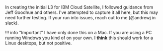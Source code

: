 In creating the initial L3 for IBM Cloud Satellite, I followed guidance from Jeff Goodhue and others.  I've attempted to capture it all here, but this may need further testing.  If your run into issues, reach out to me (@andrewj in slack).

!!! info "Important"
    I have only done this on a Mac.  If you are using a PC running Windows you kind of on your own.  I **think** this should work for a Linux desktops, but not positive.
